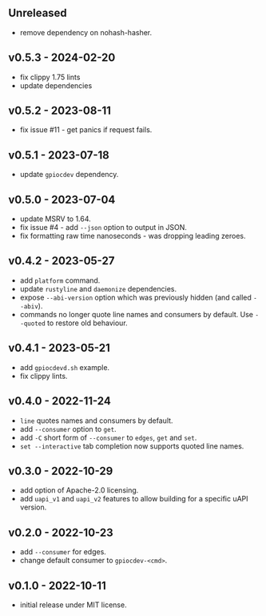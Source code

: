 <a name="unreleased"></a>

## Unreleased

- remove dependency on nohash-hasher.

<a name="v0.5.3"></a>

## v0.5.3 - 2024-02-20

- fix clippy 1.75 lints
- update dependencies

<a name="v0.5.2"></a>

## v0.5.2 - 2023-08-11

- fix issue #11 - get panics if request fails.

<a name="v0.5.1"></a>

## v0.5.1 - 2023-07-18

- update `gpiocdev` dependency.

<a name="v0.5.0"></a>

## v0.5.0 - 2023-07-04

- update MSRV to 1.64.
- fix issue #4 - add `--json` option to output in JSON.
- fix formatting raw time nanoseconds - was dropping leading zeroes.

<a name="v0.4.2"></a>

## v0.4.2 - 2023-05-27

- add `platform` command.
- update `rustyline` and `daemonize` dependencies.
- expose `--abi-version` option which was previously hidden (and called `--abiv`).
- commands no longer quote line names and consumers by default.  Use `--quoted` to restore old behaviour.

<a name="v0.4.1"></a>

## v0.4.1 - 2023-05-21

- add `gpiocdevd.sh` example.
- fix clippy lints.

<a name="v0.4.0"></a>

## v0.4.0 - 2022-11-24

- `line` quotes names and consumers by default.
- add `--consumer` option to `get`.
- add `-C` short form of `--consumer` to `edges`, `get` and `set`.
- `set --interactive` tab completion now supports quoted line names.

<a name="v0.3.0"></a>

## v0.3.0 - 2022-10-29

- add option of Apache-2.0 licensing.
- add `uapi_v1` and `uapi_v2` features to allow building for a specific uAPI version.

<a name="v0.2.0"></a>

## v0.2.0 - 2022-10-23

- add `--consumer` for edges.
- change default consumer to `gpiocdev-<cmd>`.

<a name="v0.1.0"></a>

## v0.1.0 - 2022-10-11

- initial release under MIT license.
